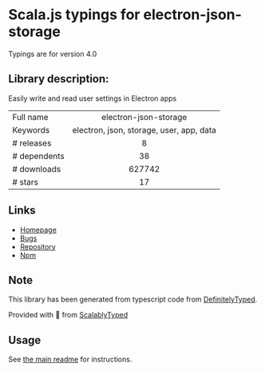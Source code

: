 
# Scala.js typings for electron-json-storage

Typings are for version 4.0

## Library description:
Easily write and read user settings in Electron apps

|                    |                 |
| ------------------ | :-------------: |
| Full name          | electron-json-storage |
| Keywords           | electron, json, storage, user, app, data |
| # releases         | 8 |
| # dependents       | 38 |
| # downloads        | 627742 |
| # stars            | 17 |

## Links
- [Homepage](https://github.com/electron-userland/electron-json-storage)
- [Bugs](https://github.com/electron-userland/electron-json-storage/issues)
- [Repository](https://github.com/electron-userland/electron-json-storage)
- [Npm](https://www.npmjs.com/package/electron-json-storage)
    


## Note
This library has been generated from typescript code from [DefinitelyTyped](https://definitelytyped.org).

Provided with :purple_heart: from [ScalablyTyped](https://github.com/oyvindberg/ScalablyTyped)

## Usage
See [the main readme](../../readme.md) for instructions.


